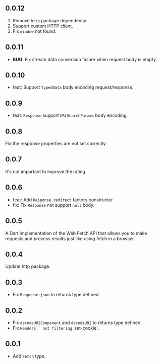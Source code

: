 ## 0.0.12

1. Remove `http` package dependency.
2. Support custom HTTP client.
3. Fix `window` not found.

## 0.0.11

- **BUG**: Fix stream data conversion failure when request body is empty.

## 0.0.10

- feat: Support `TypedData` body encoding request/response.

## 0.0.9

- feat: `Response` support `URLSearchParams` body encoding.

## 0.0.8

Fix the response properties are not set correctly.

## 0.0.7

It's not important to improve the rating

## 0.0.6

- feat: Add `Response.redirect` factory constructor.
- fix: Fix `Response` not support `null` body.

## 0.0.5

A Dart implementation of the Web Fetch API that allows you to make requests and process results just like using fetch in a browser.

## 0.0.4

Update http package.

## 0.0.3

- Fix `Response.json` to returns type defined.

## 0.0.2

- Fix `decodeURIComponent` and `decodeURI` to returns type defined.
- Fix ` Headers`` not filtering  `set-cookie`.

## 0.0.1

- Add `Fetch` type.
